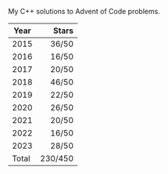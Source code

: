 My C++ solutions to Advent of Code problems.

| Year  |  Stars  |
|-------|--------:|
| 2015  |  36/50  |
| 2016  |  16/50  |
| 2017  |  20/50  |
| 2018  |  46/50  |
| 2019  |  22/50  |
| 2020  |  26/50  |
| 2021  |  20/50  |
| 2022  |  16/50  |
| 2023  |  28/50  |
| Total | 230/450 |
